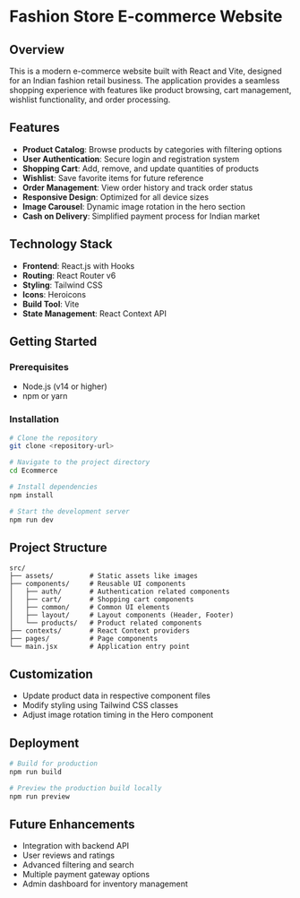# Fashion Store E-commerce Website

## Overview

This is a modern e-commerce website built with React and Vite, designed for an Indian fashion retail business. The application provides a seamless shopping experience with features like product browsing, cart management, wishlist functionality, and order processing.

## Features

- **Product Catalog**: Browse products by categories with filtering options
- **User Authentication**: Secure login and registration system
- **Shopping Cart**: Add, remove, and update quantities of products
- **Wishlist**: Save favorite items for future reference
- **Order Management**: View order history and track order status
- **Responsive Design**: Optimized for all device sizes
- **Image Carousel**: Dynamic image rotation in the hero section
- **Cash on Delivery**: Simplified payment process for Indian market

## Technology Stack

- **Frontend**: React.js with Hooks
- **Routing**: React Router v6
- **Styling**: Tailwind CSS
- **Icons**: Heroicons
- **Build Tool**: Vite
- **State Management**: React Context API

## Getting Started

### Prerequisites

- Node.js (v14 or higher)
- npm or yarn

### Installation

```bash
# Clone the repository
git clone <repository-url>

# Navigate to the project directory
cd Ecommerce

# Install dependencies
npm install

# Start the development server
npm run dev
```

## Project Structure

```
src/
├── assets/         # Static assets like images
├── components/     # Reusable UI components
│   ├── auth/       # Authentication related components
│   ├── cart/       # Shopping cart components
│   ├── common/     # Common UI elements
│   ├── layout/     # Layout components (Header, Footer)
│   └── products/   # Product related components
├── contexts/       # React Context providers
├── pages/          # Page components
└── main.jsx        # Application entry point
```

## Customization

- Update product data in respective component files
- Modify styling using Tailwind CSS classes
- Adjust image rotation timing in the Hero component

## Deployment

```bash
# Build for production
npm run build

# Preview the production build locally
npm run preview
```

## Future Enhancements

- Integration with backend API
- User reviews and ratings
- Advanced filtering and search
- Multiple payment gateway options
- Admin dashboard for inventory management
